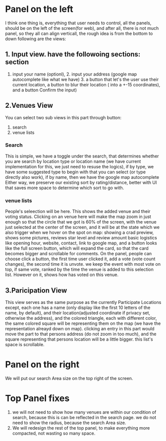 # Panel on the left
I think one thing is, everything that user needs to control, all the panels, should be on the left of the screen(for web), 
and after all, there is not much panel, so they all can align verticall, the rough idea is from the bottom to down following are the views:
## 1. Input view. have the followoing sections: section
1. input your name (optionl), 2. input your address (google map autocomplete like what we have) 3. a button that let's the user use their current location, a button to blur their location ( into a +-15 coordinates), and a button Confirm the input)
## 2.Venues View
You can select two sub views in this part through button:
1. search
2. venue lists
### Search
This is simple, we have a toggle under the search, that determines whether you are search by location type or location name (we have current implementation for this, we just need to resuse the logics), if by type, we have some suggested type to begin with that you can select (or type directly also work), if by name, then we have the google map autocomplete
Either way, we preserve our existing  sort by rating/distance, better with UI that saves more space to determine which sort to go with.
### venue lists
People's seleection will be here.
This shows the added venue and their voting status. Clicking on an venue here will make the map zoom in just enough so that the circle that we got is 60% of the screen, with the venue just selected at the center of the screen, and it will be at the state which we also trigger when we hover on the spot on map: showing a crad preview, shows some pictures, reviews star level and review amount basic logistics like opening hour, website, contact, link to google map, and a button looks like the full screen button, which will expand the card, so that the card becomes bigger and scrollable for comments.
On the panel, people can choose click a button, the first time user clicked it, add a vote (vote count changes), the second time it is unvote.
we keep the event with most vote on top, if same vote, ranked by the time the venue is added to this selection list. However on it, shows how has voted on this venue. 

## 3.Paricipation View
This view serves as the same purpose as the currently Participate Locations
except,  each one has a name (only display like the first 10 letters of the name, by default), and their location(adjusted coordinate if privacy set, otherwise the address), and the colored triangle, each with different color, the same colored square will be representing them on the map (we have the representation alreayd down on map). clicking an entry in this part would move the part to that persons address (do not zoom in too much), and the square representing that persons location will be a little bigger.
this list's space is scrollable. 

# Panel on the right
We will put our search Area size on the top right of the screen.

# Top Panel fixes
1. we will not need to show how many venues are within our condition of search, because this is can be reflected in the search page. we do not need to show the radius, because the search Area size.
2. We will redesign the rest of the top panel, to make everything more compacted, not wasting so many space.
